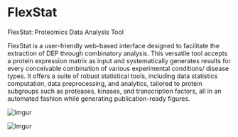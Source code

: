 # FlexStat
FlexStat: Proteomics Data Analysis Tool

FlexStat is a user-friendly web-based interface designed to facilitate the extraction of DEP through combinatory analysis. This versatile tool accepts a protein expression matrix as input and systematically generates results for every conceivable combination of various experimental conditions/ disease types.
It offers a suite of robust statistical tools, including data statistics computation, data preprocessing, and analytics, tailored to protein subgroups such as proteases, kinases, and transcription factors, all in an automated fashion while generating publication-ready figures.

![Imgur](http://i.imgur.com/idKhCzd.jpg)

![Imgur](http://i.imgur.com/zTONrOD.jpg)
